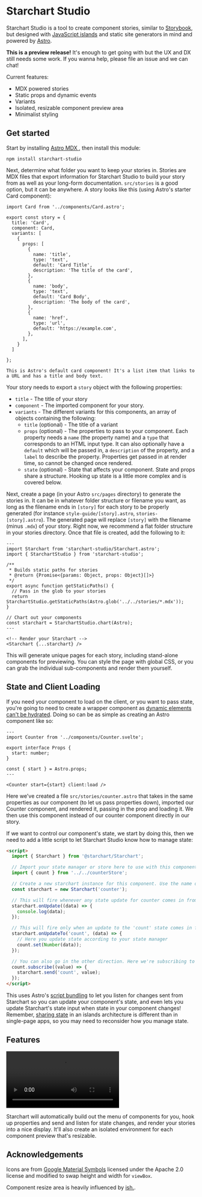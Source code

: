 # Starchart Studio

Starchart Studio is a tool to create component stories, similar to [Storybook](https://storybook.js.org/), but designed with [JavaScript islands](https://jasonformat.com/islands-architecture/) and static site generators in mind and powered by [Astro](https://astro.build/).

**This is a preview release!** It's enough to get going with but the UX and DX still needs some work. If you wanna help, please file an issue and we can chat!

Current features:

- MDX powered stories
- Static props and dynamic events
- Variants
- Isolated, resizable component preview area
- Minimalist styling

## Get started

Start by installing [Astro MDX ](https://docs.astro.build/en/guides/integrations-guide/mdx/), then install this module:

```
npm install starchart-studio
```

Next, determine what folder you want to keep your stories in. Stories are MDX files that export information for Starchart Studio to build your story from as well as your long-form documentation. `src/stories` is a good option, but it can be anywhere. A story looks like this (using Astro's starter Card component):

```mdx
import Card from '../components/Card.astro';

export const story = {
  title: 'Card',
  component: Card,
  variants: [
    {
      props: [
        {
          name: 'title',
          type: 'text',
          default: 'Card Title',
          description: 'The title of the card',
        },
        {
          name: 'body',
          type: 'text',
          default: 'Card Body',
          description: 'The body of the card',
        },
        {
          name: 'href',
          type: 'url',
          default: 'https://example.com',
        },
      ],
    }
  ]

};

This is Astro's default card component! It's a list item that links to a URL and has a title and body text.
```

Your story needs to export a `story` object with the following properties:

- `title` - The title of your story
- `component` - The imported component for your story.
- `variants` - The different variants for this components, an array of objects containing the following:
  - `title` (optional) - The title of a variant
  - `props` (optional) - The properties to pass to your component. Each property needs a `name` (the property name) and a `type` that corresponds to an HTML input type. It can also optionally have a `default` which will be passed in, a `description` of the property, and a `label` to describe the property. Properties get passed in at render time, so cannot be changed once rendered.
  - `state` (optional) - State that affects your component. State and props share a structure. Hooking up state is a little more complex and is covered below.

Next, create a page (in your Astro `src/pages` directory) to generate the stories in. It can be in whatever folder structure or filename you want, as long as the filename ends in `[story]` for each story to be properly generated (for instance `style-guide/[story].astro`, `stories-[story].astro`). The generated page will replace `[story]` with the filename (minus `.mdx`) of your story. Right now, we recommend a flat folder structure in your stories directory. Once that file is created, add the following to it:

```astro
---
import Starchart from 'starchart-studio/Starchart.astro';
import { StarchartStudio } from 'starchart-studio';

/**
 * Builds static paths for stories
 * @return {Promise<{params: Object, props: Object}[]>}
 */
export async function getStaticPaths() {
  // Pass in the glob to your stories
  return StarchartStudio.getStaticPaths(Astro.glob('../../stories/*.mdx'));
}

// Chart out your components
const starchart = StarchartStudio.chart(Astro);
---

<!-- Render your Starchart -->
<Starchart {...starchart} />
```

This will generate unique pages for each story, including stand-alone components for previewing. You can style the page with global CSS, or you can grab the individual sub-components and render them yourself.

## State and Client Loading

If you need your component to load on the client, or you want to pass state, you're going to need to create a wrapper component as [dynamic elements can't be hydrated](https://docs.astro.build/en/core-concepts/astro-components/#dynamic-tags). Doing so can be as simple as creating an Astro component like so:

```astro
---
import Counter from '../components/Counter.svelte';

export interface Props {
  start: number;
}

const { start } = Astro.props;
---

<Counter start={start} client:load />
```

Here we've created a file `src/stories/counter.astro` that takes in the same properties as our component (to let us pass properties down), imported our Counter component, and rendered it, passing in the prop and loading it. We then use this component instead of our counter component directly in our story.

If we want to control our component's state, we start by doing this, then we need to add a little script to let Starchart Studio know how to manage state:

```html
<script>
  import { Starchart } from '@starchart/Starchart';

  // Import your state manager or store here to use with this component
  import { count } from '../../counterStore';

  // Create a new starchart instance for this component. Use the name of your story here (this would be for counter.mdx)
  const starchart = new Starchart('counter');

  // This will fire whenever any state update for counter comes in from Starchart, in the form of an object with name: value pairs
  starchart.onUpdate((data) => {
    console.log(data);
  });

  // This will fire only when an update to the 'count' state comes in from Starchart. You'll get the value
  starchart.onUpdateTo('count', (data) => {
    // Here you update state according to your state manager
    count.set(Number(data));
  });

  // You can also go in the other direction. Here we're subscribing to state changes and telling Starchart to update the 'count' state with the provided value, letting state changes work in both directions
  count.subscribe((value) => {
    starchart.send('count', value);
  });
</script>
```

This uses Astro's [script bundling](https://docs.astro.build/en/guides/client-side-scripts/#script-bundling) to let you listen for changes sent from Starchart so you can update your component's state, and even lets you update Starchart's state input when state in your component changes! Remember, [sharing state](https://docs.astro.build/en/core-concepts/sharing-state/) in an islands architecture is different than in single-page apps, so you may need to reconsider how you manage state.

## Features

<video src="https://media.mas.to/masto-public/media_attachments/files/109/600/305/812/185/840/original/c1be52a89c8f86ac.mp4" role="button" tabindex="0" aria-label="Screen recording of Astro-powered story tool in action. Starts with a card component, shows what props are available for the component, a description of the component, and a preview of the component in an iFrame, which is shown being resized on drag. Next switches to a counter component that shows both props and state, which is updated as the component is changed and when the state form item is changed." title="Screen recording of Astro-powered story tool in action. Starts with a card component, shows what props are available for the component, a description of the component, and a preview of the component in an iFrame, which is shown being resized on drag. Next switches to a counter component that shows both props and state, which is updated as the component is changed and when the state form item is changed." loop="" autoplay="" playsinline="" style="position: static; top: 0px; left: 0px;"></video>

Starchart will automatically build out the menu of components for you, hook up properties and send and listen for state changes, and render your stories into a nice display. It'll also create an isolated environment for each component preview that's resizable.

## Acknowledgements

Icons are from [Google Material Symbols](https://fonts.google.com/icons?icon.set=Material+Symbols) licensed under the Apache 2.0 license and modified to swap height and width for `viewBox`.

Component resize area is heavily influenced by [ish.](https://github.com/bradfrost/ish.).
